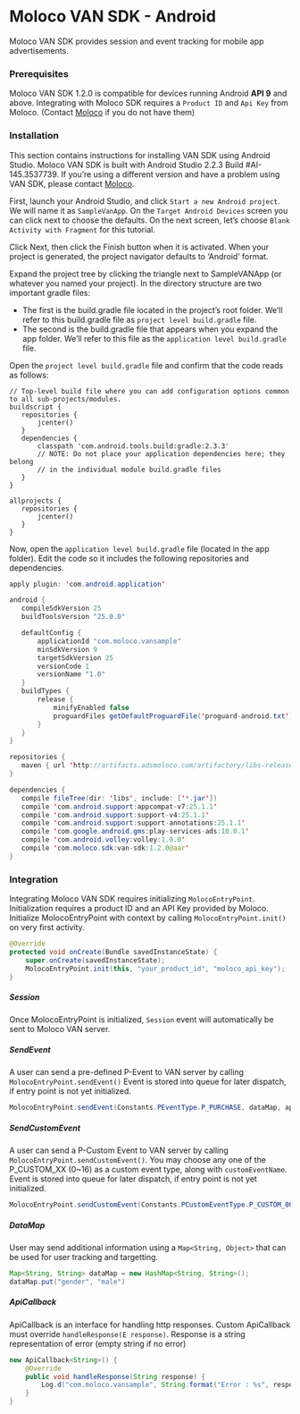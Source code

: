 
# Moloco VAN SDK - Android
Moloco VAN SDK provides session and event tracking for mobile app advertisements.


### Prerequisites
Moloco VAN SDK 1.2.0 is compatible for devices running Android **API 9** and above. Integrating with Moloco SDK requires a `Product ID` and `Api Key` from Moloco. (Contact [Moloco](www.molocoads.com) if you do not have them)

### Installation

This section contains instructions for installing VAN SDK using Android Studio. Moloco VAN SDK is built with Android Studio 2.2.3 Build #AI-145.3537739. If you’re using a different version and have a problem using VAN SDK, please contact [Moloco](www.molocoads.com).
  
First, launch your Android Studio, and click `Start a new Android project`. We will name it as `SampleVanApp`. On the `Target Android Devices` screen you can click next to choose the defaults. On the next screen, let’s choose `Blank Activity with Fragment` for this tutorial. 
  
Click Next, then click the Finish button when it is activated. When your project is generated, the project navigator defaults to ‘Android’ format.
  
Expand the project tree by clicking the triangle next to SampleVANApp (or whatever you named your project). In the directory structure are two important gradle files: 
- The first is the build.gradle file located in the project’s root folder. We’ll refer to this build.gradle file as `project level build.gradle` file. 
- The second is the build.gradle file that appears when you expand the app folder. We’ll refer to this file as the `application level build.gradle` file. 

Open the `project level build.gradle` file and confirm that the code reads as follows:

```properties
// Top-level build file where you can add configuration options common to all sub-projects/modules.
buildscript {
   repositories {
       jcenter()
   }
   dependencies {
       classpath 'com.android.tools.build:gradle:2.3.3'
       // NOTE: Do not place your application dependencies here; they belong
       // in the individual module build.gradle files
   }
}

allprojects {
   repositories {
       jcenter()
   }
}
```
  
Now, open the `application level build.gradle` file (located in the app folder). Edit the code so it includes the following repositories and dependencies.

```java
apply plugin: 'com.android.application'

android {
   compileSdkVersion 25
   buildToolsVersion "25.0.0"

   defaultConfig {
       applicationId "com.moloco.vansample"
       minSdkVersion 9
       targetSdkVersion 25
       versionCode 1
       versionName "1.0"
   }
   buildTypes {
       release {
           minifyEnabled false
           proguardFiles getDefaultProguardFile('proguard-android.txt'), 'proguard-rules.pro'
       }
   }
}

repositories {
   maven { url 'http://artifacts.adsmoloco.com/artifactory/libs-release-local/' }
}

dependencies {
   compile fileTree(dir: 'libs', include: ['*.jar'])
   compile 'com.android.support:appcompat-v7:25.1.1'
   compile 'com.android.support:support-v4:25.1.1'
   compile 'com.android.support:support-annotations:25.1.1'
   compile 'com.google.android.gms:play-services-ads:10.0.1'
   compile 'com.android.volley:volley:1.0.0'
   compile 'com.moloco.sdk:van-sdk:1.2.0@aar'
}
```

### Integration
Integrating Moloco VAN SDK requires initializing `MolocoEntryPoint`. Initialization requires a product ID and an API Key provided by Moloco. Initialize MolocoEntryPoint with context by calling `MolocoEntryPoint.init()` on very first activity.

```java
@Override
protected void onCreate(Bundle savedInstanceState) {
    super.onCreate(savedInstanceState);
    MolocoEntryPoint.init(this, "your_product_id", "moloco_api_key");
}
```

##### Session
Once MolocoEntryPoint is initialized, `Session` event will automatically be sent to Moloco VAN server.

##### SendEvent
A user can send a pre-defined P-Event to VAN server by calling `MolocoEntryPoint.sendEvent()`
Event is stored into queue for later dispatch, if entry point is not yet initialized.

```java
MolocoEntryPoint.sendEvent(Constants.PEventType.P_PURCHASE, dataMap, apiCallback)
```

##### SendCustomEvent
A user can send a P-Custom Event to VAN server by calling `MolocoEntryPoint.sendCustomEvent()`. You may choose any one of the P_CUSTOM_XX (0~16) as a custom event type, along with `customEventName`. Event is stored into queue for later dispatch, if entry point is not yet initialized.
    
```java
MolocoEntryPoint.sendCustomEvent(Constants.PCustomEventType.P_CUSTOM_00, "my_custom_event", dataMap, apiCallback)
```

##### DataMap
User may send additional information using a `Map<String, Object>` that can be used for user tracking and targetting.

```java
Map<String, String> dataMap = new HashMap<String, String>();
dataMap.put("gender", "male")
```

##### ApiCallback
ApiCallback is an interface for handling http responses. Custom ApiCallback must override `handleResponse(E response)`. Response is a string representation of error (empty string if no error)

```java
new ApiCallback<String>() {
    @Override
    public void handleResponse(String response) {
        Log.d("com.moloco.vansample", String.format("Error : %s", response));
    }
}
```
